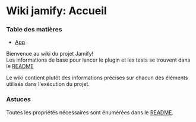 # Wiki jamify: Accueil

### Table des matières

- [App](app.md)

Bienvenue au wiki du projet Jamify!\
Les informations de base pour lancer le plugin et les tests se trouvent dans le [README](../README.md)

Le wiki contient plutôt des informations précises sur chacun des éléments utilisés dans l'exécution du projet.

### Astuces

Toutes les propriétés nécessaires sont énumérées dans le [README](../README.md).
